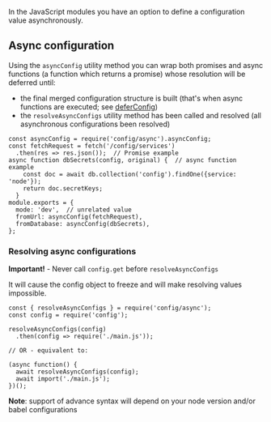 In the JavaScript modules you have an option to define a configuration value asynchronously.

## Async configuration

Using the `asyncConfig` utility method you can wrap both promises and async functions (a function which returns a promise) whose resolution will be deferred until:
 
- the final merged configuration structure is built (that's when async functions are executed; see [deferConfig](https://github.com/lorenwest/node-config/wiki/Special-features-for-JavaScript-configuration-files#deferred-values-in-javascript-configuration-files))
- the `resolveAsyncConfigs` utility method has been called and resolved (all asynchronous configurations been resolved)

```
const asyncConfig = require('config/async').asyncConfig;
const fetchRequest = fetch('/config/services')
  .then(res => res.json());  // Promise example
async function dbSecrets(config, original) {  // async function example
    const doc = await db.collection('config').findOne({service: 'node'});
    return doc.secretKeys;
  }
module.exports = {
  mode: 'dev',  // unrelated value
  fromUrl: asyncConfig(fetchRequest),
  fromDatabase: asyncConfig(dbSecrets),
};
```

### Resolving async configurations

**Important!** - Never call `config.get` before `resolveAsyncConfigs`

It will cause the config object to freeze and will make resolving values impossible.

```
const { resolveAsyncConfigs } = require('config/async');
const config = require('config');

resolveAsyncConfigs(config)
  .then(config => require('./main.js'));

// OR - equivalent to:

(async function() {
  await resolveAsyncConfigs(config);
  await import('./main.js');
})();
```
**Note**: support of advance syntax will depend on your node version and/or babel configurations

